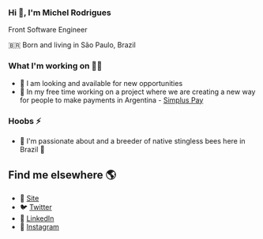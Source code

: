 ### Hi 👋, I'm Michel Rodrigues
Front Software Engineer

🇧🇷 Born and living in São Paulo, Brazil

### What I'm working on 👨‍💻
- 🫶 I am looking and available for new opportunities
- 🔭 In my free time working on a project where we are creating a new way for people to make payments in Argentina - [Simplus Pay](https://www.simpluspay.com/)

### Hoobs ⚡
- 🐝 I'm passionate about and a breeder of native stingless bees here in Brazil 💌

## Find me elsewhere 🌎
- 🚀 [Site](https://www.michelrodrigues.net/)
- 🐦 [Twitter](https://twitter.com/sobreiramic)
- 💼 [LinkedIn](https://www.linkedin.com/in/michel-rodrigues-85a1bb58/)
- 📸 [Instagram](https://www.instagram.com/sobreirami/)

<!--
**sobreirami/sobreirami** is a ✨ _special_ ✨ repository because its `README.md` (this file) appears on your GitHub profile.

Here are some ideas to get you started:

- 🔭 I’m currently working on ...
- 🌱 I’m currently learning ...
- 👯 I’m looking to collaborate on ...
- 🤔 I’m looking for help with ...
- 💬 Ask me about ...
- 📫 How to reach me: ...
- 😄 Pronouns: ...
- ⚡ Fun fact: ...
-->
